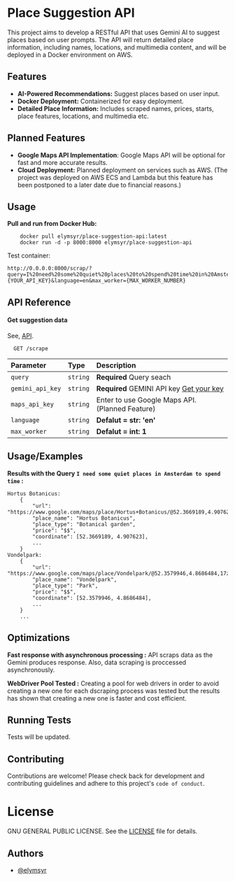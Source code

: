 # Place Suggestion API

This project aims to develop a RESTful API that uses Gemini AI to suggest places based on user prompts. The API will return detailed place information, including names, locations, and multimedia content, and will be deployed in a Docker environment on AWS.

## Features

- **AI-Powered Recommendations:** Suggest places based on user input.
- **Docker Deployment:** Containerized for easy deployment.
- **Detailed Place Information:** Includes scraped names, prices, starts, place features, locations, and multimedia etc.

## Planned Features

- **Google Maps API Implementation**: Google Maps API will be optional for fast and more accurate results.
- **Cloud Deployment:** Planned deployment on services such as AWS. (The project was deployed on AWS ECS and Lambda but this feature has been postponed to a later date due to financial reasons.)

## Usage

**Pull and run from Docker Hub:**

```
    docker pull elymsyr/place-suggestion-api:latest
    docker run -d -p 8000:8000 elymsyr/place-suggestion-api
```
Test container:
```
http://0.0.0.0:8000/scrap/?query=I%20need%20some%20quiet%20places%20to%20spend%20time%20in%20Amsterdam&gemini_api_key={YOUR_API_KEY}&language=en&max_worker={MAX_WORKER_NUMBER}
```

## API Reference

#### Get suggestion data

See, [API](API).

```
  GET /scrape
```

| Parameter | Type     | Description                |
| :-------- | :------- | :------------------------- |
| `query` | `string` | **Required** Query seach |
| `gemini_api_key` | `string` | **Required** GEMINI API key [Get your key](https://aistudio.google.com/app/apikey)|
| `maps_api_key` | `string` | Enter to use Google Maps API. (Planned Feature)|
| `language` | `string` | **Defalut = str: 'en'** |
| `max_worker` | `string` | **Defalut = int: 1** |

## Usage/Examples

**Results with the Query `I need some quiet places in Amsterdam to spend time` :**

```
Hortus Botanicus: 
    {
        "url": "https://www.google.com/maps/place/Hortus+Botanicus/@52.3669189,4.907623,17z/dat...",
        "place_name": "Hortus Botanicus",
        "place_type": "Botanical garden",
        "price": "$$",
        "coordinate": [52.3669189, 4.907623],
        ...
    }
Vondelpark: 
    {
        "url": "https://www.google.com/maps/place/Vondelpark/@52.3579946,4.8686484,17z/dat..",
        "place_name": "Vondelpark",
        "place_type": "Park",
        "price": "$$",
        "coordinate": [52.3579946, 4.8686484],
        ...
    }
    ...
```
## Optimizations

**Fast response with asynchronous processing :** API scraps data as the Gemini produces response. Also, data scraping is proccessed asynchronously.

**WebDriver Pool Tested :** Creating a pool for web drivers in order to avoid creating a new one for each dscraping process was tested but the results has shown that creating a new one is faster and cost efficient.

## Running Tests

Tests will be updated.

## Contributing

Contributions are welcome! Please check back for development and contributing guidelines and adhere to this project's `code of conduct`.

# License

GNU GENERAL PUBLIC LICENSE. See the [LICENSE](LICENSE.md) file for details.
## Authors

- [@elymsyr](https://www.github.com/elymsyr)

